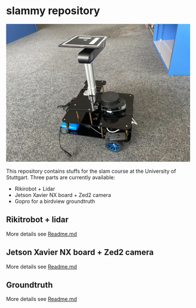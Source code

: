 # slammy repository
<img src="assets/slammy_portrait.jpg" alt="slammy_portrait" width="500"/>

This repository contains stuffs for the slam course at the University of Stuttgart. Three parts are
currently available:
- Rikirobot + Lidar
- Jetson Xavier NX board + Zed2 camera
- Gopro for a birdview groundtruth


## Rikitrobot + lidar
More details see [Readme.md](Rikirobot/README.md)

## Jetson Xavier NX board + Zed2 camera
More details see [Readme.md](Jetson_NX_Zed2/README.md)

## Groundtruth
More details see [Readme.md](Groundtruth/README.md)
